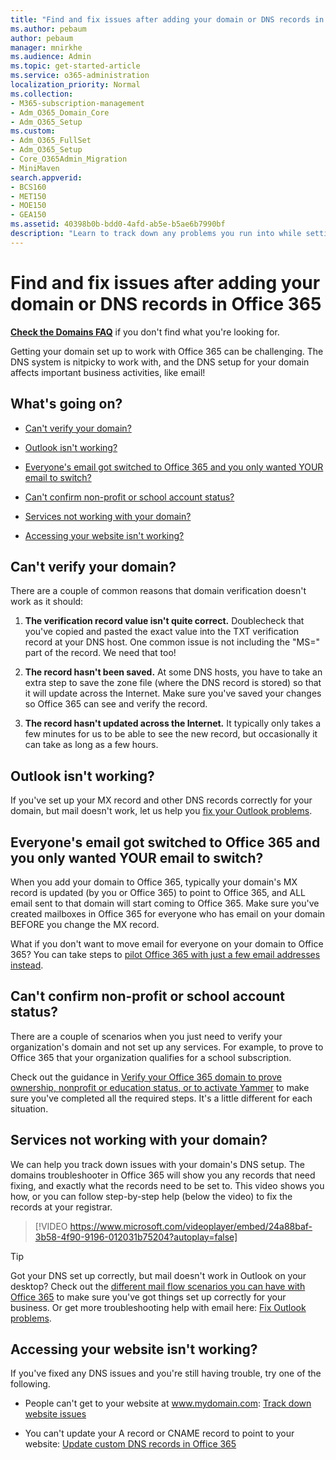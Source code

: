 ```yaml
---
title: "Find and fix issues after adding your domain or DNS records in Office 365"
ms.author: pebaum
author: pebaum
manager: mnirkhe
ms.audience: Admin
ms.topic: get-started-article
ms.service: o365-administration
localization_priority: Normal
ms.collection: 
- M365-subscription-management
- Adm_O365_Domain_Core
- Adm_O365_Setup
ms.custom:
- Adm_O365_FullSet
- Adm_O365_Setup
- Core_O365Admin_Migration
- MiniMaven
search.appverid:
- BCS160
- MET150
- MOE150
- GEA150
ms.assetid: 40398b0b-bdd0-4afd-ab5e-b5ae6b7990bf
description: "Learn to track down any problems you run into while setting up a custom domain by making sure the DNS records are set up correctly."
---
```


# Find and fix issues after adding your domain or DNS records in Office 365

 **[Check the Domains FAQ](../setup/domains-faq.md)** if you don't find what you're looking for. 
  
Getting your domain set up to work with Office 365 can be challenging. The DNS system is nitpicky to work with, and the DNS setup for your domain affects important business activities, like email!

  
## What's going on?

- [Can't verify your domain?](#cant-verify-your-domain)
    
- [Outlook isn't working?](#outlook-isnt-working)
    
- [Everyone's email got switched to Office 365 and you only wanted YOUR email to switch?](#everyones-email-got-switched-to-office-365-and-you-only-wanted-your-email-to-switch)

- [Can't confirm non-profit or school account status?](#cant-confirm-non-profit-or-school-account-status)

- [Services not working with your domain?](#services-not-working-with-your-domain)
    
- [Accessing your website isn't working?](#accessing-your-website-isnt-working)

## Can't verify your domain?
<a name="BKMK_verify"> </a>

There are a couple of common reasons that domain verification doesn't work as it should:
  
1. **The verification record value isn't quite correct.** Doublecheck that you've copied and pasted the exact value into the TXT verification record at your DNS host. One common issue is not including the "MS=" part of the record. We need that too! 
    
2. **The record hasn't been saved.** At some DNS hosts, you have to take an extra step to save the zone file (where the DNS record is stored) so that it will update across the Internet. Make sure you've saved your changes so Office 365 can see and verify the record. 
    
3. **The record hasn't updated across the Internet.** It typically only takes a few minutes for us to be able to see the new record, but occasionally it can take as long as a few hours. 
    
## Outlook isn't working?
<a name="BKMK_OutlookBroken"> </a>

If you've set up your MX record and other DNS records correctly for your domain, but mail doesn't work, let us help you [fix your Outlook problems](https://support.office.com/article/b3e740b9-171d-4179-bcd1-e279a363fa75.aspx).
  
## Everyone's email got switched to Office 365 and you only wanted YOUR email to switch?
<a name="BKMK_EmailSwitched"> </a>

When you add your domain to Office 365, typically your domain's MX record is updated (by you or Office 365) to point to Office 365, and ALL email sent to that domain will start coming to Office 365. Make sure you've created mailboxes in Office 365 for everyone who has email on your domain BEFORE you change the MX record.
  
What if you don't want to move email for everyone on your domain to Office 365? You can take steps to [pilot Office 365 with just a few email addresses instead](https://support.office.com/article/39cee536-6a03-40cf-b9c1-f301bb6001d7.aspx).
  
## Can't confirm non-profit or school account status?
<a name="BKMK_validateAcct"> </a>

There are a couple of scenarios when you just need to verify your organization's domain and not set up any services. For example, to prove to Office 365 that your organization qualifies for a school subscription.
  
Check out the guidance in [Verify your Office 365 domain to prove ownership, nonprofit or education status, or to activate Yammer](https://support.office.com/article/87d1844e-aa47-4dc0-a61b-1b773fd4e590) to make sure you've completed all the required steps. It's a little different for each situation. 
  
## Services not working with your domain?
<a name="BKMK_Test"> </a>

We can help you track down issues with your domain's DNS setup. The domains troubleshooter in Office 365 will show you any records that need fixing, and exactly what the records need to be set to. This video shows you how, or you can follow step-by-step help (below the video) to fix the records at your registrar.
  
> [!VIDEO https://www.microsoft.com/videoplayer/embed/24a88baf-3b58-4f90-9196-012031b75204?autoplay=false]
  
> [!TIP]
> Got your DNS set up correctly, but mail doesn't work in Outlook on your desktop? Check out the [different mail flow scenarios you can have with Office 365](https://go.microsoft.com/fwlink/?LinkId=787530) to make sure you've got things set up correctly for your business. Or get more troubleshooting help with email here: [Fix Outlook problems](https://support.office.com/article/b3e740b9-171d-4179-bcd1-e279a363fa75.aspx). 
  
## Accessing your website isn't working?
<a name="BKMK_Website"> </a>

If you've fixed any DNS issues and you're still having trouble, try one of the following.
  
- People can't get to your website at www.mydomain.com: [Track down website issues](https://support.office.com/article/61f34ca1-ca7f-4a65-9348-def20db09ddf.aspx)
    
- You can't update your A record or CNAME record to point to your website: [Update custom DNS records in Office 365](../dns/add-or-edit-custom-dns-records.md)
    
